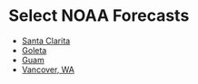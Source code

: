 
# Select NOAA Forecasts

- [Santa Clarita](https://forecast.weather.gov/MapClick.php?lat=34.4523673&lon=-118.5151005)
- [Goleta](https://forecast.weather.gov/MapClick.php?lat=34.433&lon=-119.8569)
- [Guam](https://forecast.weather.gov/MapClick.php?lat=13.4436&lon=144.7776)
- [Vancover, WA](https://forecast.weather.gov/MapClick.php?lat=45.631061&lon=-122.671567)

